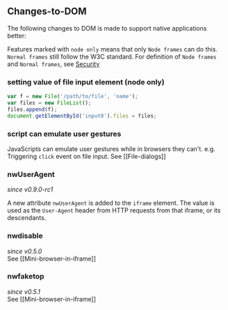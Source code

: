 ## Changes-to-DOM

The following changes to DOM is made to support native applications better:

Features marked with `node only` means that only `Node frames` can do this. `Normal frames` still follow the W3C standard. For definition of `Node frames` and `Normal frames`, see [Security](Security)

### setting value of file input element (node only)
```javascript
var f = new File('/path/to/file', 'name');
var files = new FileList();
files.append(f);
document.getElementById('input0').files = files;
```
### script can emulate user gestures
JavaScripts can emulate user gestures while in browsers they can't. e.g. Triggering `click` event on file input. See [[File-dialogs]]

### nwUserAgent
_since v0.9.0-rc1_

A new attribute `nwUserAgent` is added to the `iframe` element. The value is used as the `User-Agent` header from HTTP requests from that iframe, or its descendants.

### nwdisable
_since v0.5.0_  
See [[Mini-browser-in-iframe]]

### nwfaketop
_since v0.5.1_  
See [[Mini-browser-in-iframe]]
